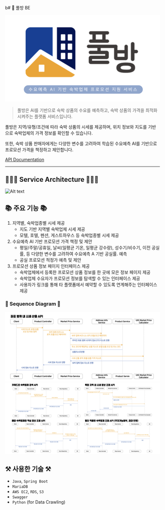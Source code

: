 b# 🏨 풀방 BE

![Alt text](images/main.png)

> 풀방은 AI를 기반으로 숙박 상품의 수요를 예측하고, 숙박 상품의 가격을 최적화시켜주는 플랫폼 서비스입니다.

풀방은 지역/유형/조건에 따라 숙박 상품의 시세를 제공하며, 위치 정보와 지도를 기반으로 숙박업체의 가격 정보를 확인할 수 있습니다.

또한, 숙박 상품 판매자에게는 다양한 변수를 고려하여 학습된 수요예측 AI를 기반으로 프로모션 가격을 책정하고 제안합니다.

[API Documentation](https://delphox60.notion.site/ad31f25345774e1b952ef944b75a911d?v=232e627e7b984d4e9f27e106c08fb53d&pvs=4)

---

## 🧑🏻‍💻 Service Architecture 👩🏻‍💻

![Alt text](image.png)

## 📚 주요 기능 📚

1. 지역별, 숙박업종별 시세 제공
   - 지도 기반 지역별 숙박업체 시세 제공
   - 모텔, 호텔, 펜션, 게스트하우스 등 숙박업종별 시세 제공
2. 수요예측 Al 기반 프로모션 가격 책정 및 제안
   - 평일/주말/공휴일, 날씨(일평균 기온, 일평균 강수량), 성수기/비수기, 이전 공실률, 등 다양한 변수를 고려하여 수요예측 A 기반 공실률. 예측
   - 공실 프로모션 적정가 예측 및 제안
3. 프로모션 상품 정보 페이지 인터페이스 제공
   - 숙박업체에서 등록한 프로모션 상품 정보를 한 곳에 모은 정보 페이지 제공
   - 숙박업체 수요자가 프로모션 정보를 탐색할 수 있는 인터페이스 제공
   - 사용자가 링크를 통해 타 플랫폼에서 예약할 수 있도록 연계해주는 인터페이스 제공

### 🧩 Sequence Diagram 🧩

![Alt text](images/sequence-diagram1.png)
![Alt text](images/sequence-diagram2.png)

## ⚒️ 사용한 기술 ⚒️

- `Java`, `Spring Boot`
- `MariaDB`
- `AWS EC2`, `RDS`, `S3`
- `Swagger`
- `Python` (for Data Crawling)
